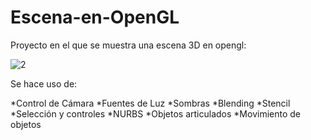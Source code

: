 # Escena-en-OpenGL
Proyecto en el que se muestra una escena 3D en opengl:

![2](https://user-images.githubusercontent.com/87211165/170189655-9ae2fee5-3d62-4008-8121-dab8a1f506e5.png)


Se hace uso de:

*Control de Cámara
*Fuentes de Luz
*Sombras
*Blending
*Stencil
*Selección y controles
*NURBS
*Objetos articulados
*Movimiento de objetos

